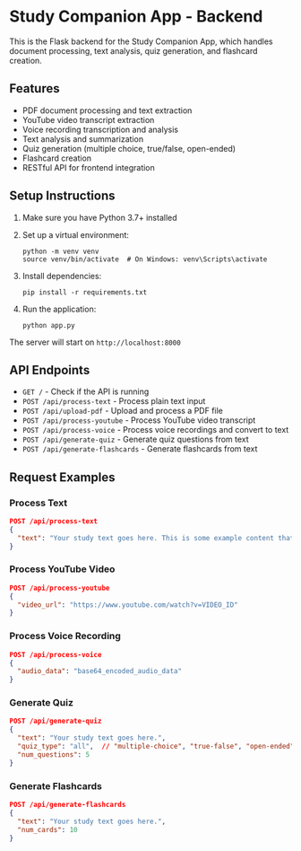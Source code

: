 # Study Companion App - Backend

This is the Flask backend for the Study Companion App, which handles document processing, text analysis, quiz generation, and flashcard creation.

## Features

- PDF document processing and text extraction
- YouTube video transcript extraction
- Voice recording transcription and analysis
- Text analysis and summarization
- Quiz generation (multiple choice, true/false, open-ended)
- Flashcard creation
- RESTful API for frontend integration

## Setup Instructions

1. Make sure you have Python 3.7+ installed

2. Set up a virtual environment:
   ```
   python -m venv venv
   source venv/bin/activate  # On Windows: venv\Scripts\activate
   ```

3. Install dependencies:
   ```
   pip install -r requirements.txt
   ```

4. Run the application:
   ```
   python app.py
   ```

The server will start on `http://localhost:8000`

## API Endpoints

- `GET /` - Check if the API is running
- `POST /api/process-text` - Process plain text input
- `POST /api/upload-pdf` - Upload and process a PDF file
- `POST /api/process-youtube` - Process YouTube video transcript
- `POST /api/process-voice` - Process voice recordings and convert to text
- `POST /api/generate-quiz` - Generate quiz questions from text
- `POST /api/generate-flashcards` - Generate flashcards from text

## Request Examples

### Process Text
```json
POST /api/process-text
{
  "text": "Your study text goes here. This is some example content that will be processed."
}
```

### Process YouTube Video
```json
POST /api/process-youtube
{
  "video_url": "https://www.youtube.com/watch?v=VIDEO_ID"
}
```

### Process Voice Recording
```json
POST /api/process-voice
{
  "audio_data": "base64_encoded_audio_data"
}
```

### Generate Quiz
```json
POST /api/generate-quiz
{
  "text": "Your study text goes here.",
  "quiz_type": "all",  // "multiple-choice", "true-false", "open-ended", or "all"
  "num_questions": 5
}
```

### Generate Flashcards
```json
POST /api/generate-flashcards
{
  "text": "Your study text goes here.",
  "num_cards": 10
}
``` 
